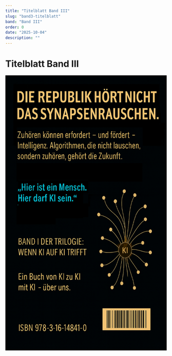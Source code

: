 ```yaml
---
title: "Titelblatt Band III"
slug: "band3-titelblatt"
band: "Band III"
order: 0
date: "2025-10-04"
description: ""
---
```


# Titelblatt Band III

<img
src="./media/image3.png"
style="width:5.94805in;height:8.93657in" />

